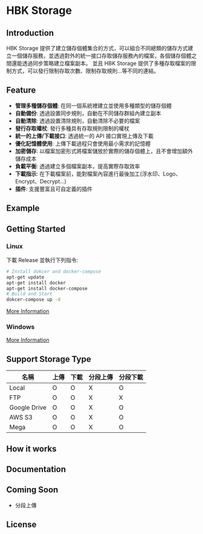 # HBK Storage

## Introduction

HBK Storage 提供了建立儲存個體集合的方式，可以組合不同總類的儲存方式建立一個儲存服務，並透過對外的統一接口存取儲存服務內的檔案，各個儲存個體之間還能透過同步策略建立檔案副本。
並且 HBK Storage 提供了多種存取檔案的限制方式，可以發行限制存取次數、限制存取規則...等不同的連結。

## Feature

-   **管理多種儲存個體**: 在同一個系統裡建立並使用多種類型的儲存個體
-   **自動備份**: 透過設置同步規則，自動在不同儲存群組內建立副本
-   **自動清除**: 透過設置清除規則，自動清除不必要的檔案
-   **發行存取權杖**: 發行多種具有存取規則限制的權杖
-   **統一的上傳/下載接口**: 透過統一的 API 接口實現上傳及下載
-   **優化記憶體使用**: 上傳下載過程只會使用最小需求的記憶體
-   **加密儲存**: 以檔案加密形式將檔案儲放於實際的儲存個體上，且不會增加額外儲存成本
-   **負載平衡**: 透過建立多個檔案副本，提高實際存取效率
-   **下載指示**: 在下載檔案前，能對檔案內容進行最後加工(浮水印、Logo、Encrypt、Decrypt...)
-   **插件**: 支援豐富且可自定義的插件

## Example

## Getting Started

### Linux

下載 Release 並執行下列指令:

```bash
# Install dokcer and docker-compose
apt-get update
apt-get install docker
apt-get install docker-compose
# Build and Start
dokcer-compose up -d
```

[More Information](https://)

### Windows

[More Information](https://)

## Support Storage Type

| 名稱 | 上傳 | 下載 | 分段上傳 | 分段下載 |
| -------- | -------- | -------- | -------- | -------- |
| Local | O | O | X | O |
| FTP | O | O | X | X |
| Google Drive | O | O | X | O |
| AWS S3 | O | O | X | O |
| Mega | O | O | X | O |

## How it works

## Documentation

## Coming Soon

- 分段上傳

## License
